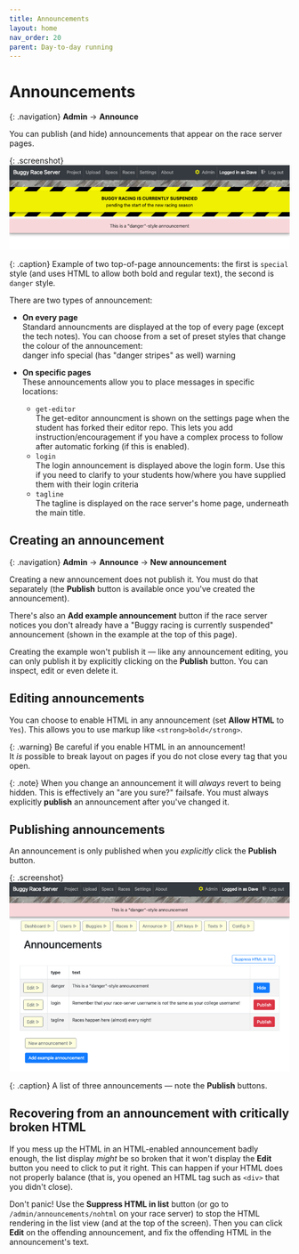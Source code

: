 ```yaml
---
title: Announcements
layout: home
nav_order: 20
parent: Day-to-day running
---
```



# Announcements

{: .navigation}
**Admin** → **Announce**

You can publish (and hide) announcements that appear on the race server pages.

{: .screenshot}
![Screenshot showing two example top-of-page announcements](/docs/img/screenshots/example-announcements.png)

{: .caption}
Example of two top-of-page announcements: the first is `special` style (and
uses HTML to allow both bold and regular text), the second is `danger` style.

There are two types of announcement:

* **On every page**  
  Standard announcments are displayed at the top of every page (except the tech
  notes). You can choose from a set of preset styles that change the colour of
  the announcement:  
  <span class="announce-example announce-danger">danger</span>
  <span class="announce-example announce-info">info</span>
  <span class="announce-example announce-special">special (has "danger stripes" as well)</span>
  <span class="announce-example announce-warning">warning</span>

* **On specific pages**  
  These announcements allow you to place messages in specific locations:
    * `get-editor`  
      The get-editor announcment is shown on the settings page when the student
      has forked their editor repo. This lets you add instruction/encouragement
      if you have a complex process to follow after automatic forking (if this
      is enabled).
    * `login`  
      The login announcement is displayed above the login form. Use this if
      you need to clarify to your students how/where you have supplied them
      with their login criteria
    * `tagline`  
      The tagline is displayed on the race server's home page, underneath
      the main title.

## Creating an announcement

{: .navigation}
**Admin** → **Announce** → **New announcement**

Creating a new announcement does not publish it. You must do that separately
(the **Publish** button is available once you've created the announcement).

There's also an **Add example announcement** button if the race server notices
you don't already have a "Buggy racing is currently suspended" announcement
(shown in the example at the top of this page).

Creating the example won't publish it — like any announcement editing, you can
only publish it by explicitly clicking on the **Publish** button. You can
inspect, edit or even delete it.


## Editing announcements

You can choose to enable HTML in any announcement (set **Allow HTML** to `Yes`).
This allows you to use markup like `<strong>bold</strong>`.

{: .warning}
Be careful if you enable HTML in an announcement!  
It _is_ possible to break layout on pages if you do not close every tag that you
open.

{: .note}
When you change an announcement it will _always_ revert to being hidden. This
is effectively an "are you sure?" failsafe. You must always explicitly
**publish** an announcement after you've changed it.


## Publishing announcements

An announcement is only published when you _explicitly_ click the **Publish**
button.

{: .screenshot}
![Screenshot showing announcement list](/docs/img/screenshots/announcement-list.png)

{: .caption}
A list of three announcements — note the **Publish** buttons.


## Recovering from an announcement with critically broken HTML

If you mess up the HTML in an HTML-enabled announcement badly enough, the list
display _might_ be so broken that it won't display the **Edit** button you need
to click to put it right. This can happen if your HTML does not properly
balance (that is, you opened an HTML tag such as `<div>` that you didn't close).

Don't panic! Use the **Suppress HTML in list** button (or go to
`/admin/announcements/nohtml` on your race server) to stop the HTML rendering
in the list view (and at the top of the screen). Then you can click **Edit** on
the offending announcement, and fix the offending HTML in the announcement's
text.

